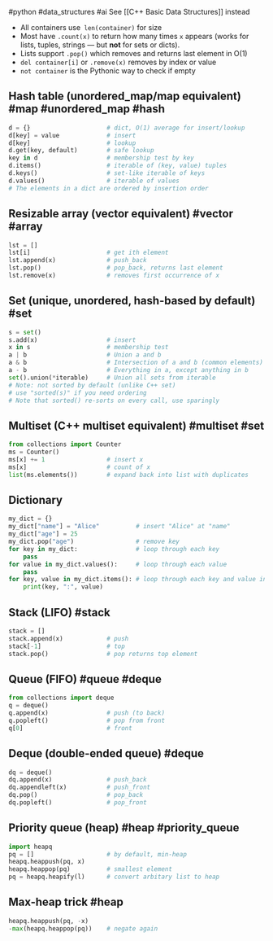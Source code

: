 #python #data_structures #ai
See [[C++ Basic Data Structures]] instead

- All containers use` len(container)` for size
- Most have `.count(x)` to return how many times `x` appears (works for lists, tuples, strings — but **not** for sets or dicts).
- Lists support `.pop()` which removes and returns last element in O(1)
- `del container[i]` or `.remove(x)` removes by index or value
- `not container` is the Pythonic way to check if empty
## Hash table (unordered_map/map equivalent) #map #unordered_map #hash
```python
d = {}                     # dict, O(1) average for insert/lookup
d[key] = value             # insert
d[key]                     # lookup
d.get(key, default)        # safe lookup
key in d                   # membership test by key
d.items()                  # iterable of (key, value) tuples
d.keys()                   # set-like iterable of keys
d.values()                 # iterable of values
# The elements in a dict are ordered by insertion order
```
## Resizable array (vector equivalent) #vector #array
```python
lst = []                   
lst[i]                     # get ith element
lst.append(x)              # push_back
lst.pop()                  # pop_back, returns last element
lst.remove(x)              # removes first occurrence of x
```
## Set (unique, unordered, hash-based by default) #set
```python
s = set()                  
s.add(x)                   # insert
x in s                     # membership test
a | b                      # Union a and b
a & b                      # Intersection of a and b (common elements)
a - b                      # Everything in a, except anything in b
set().union(*iterable)     # Union all sets from iterable
# Note: not sorted by default (unlike C++ set)
# use "sorted(s)" if you need ordering
# Note that sorted() re-sorts on every call, use sparingly
```
## Multiset (C++ multiset equivalent) #multiset #set
```python
from collections import Counter
ms = Counter()             
ms[x] += 1                 # insert x
ms[x]                      # count of x
list(ms.elements())        # expand back into list with duplicates
```
## Dictionary
```python
my_dict = {}               
my_dict["name"] = "Alice"          # insert "Alice" at "name"
my_dict["age"] = 25
my_dict.pop("age")                 # remove key
for key in my_dict:                # loop through each key
	pass
for value in my_dict.values():     # loop through each value
	pass
for key, value in my_dict.items(): # loop through each key and value in dictioanry
    print(key, ":", value)
```
## Stack (LIFO) #stack 
```python
stack = []                 
stack.append(x)            # push
stack[-1]                  # top
stack.pop()                # pop returns top element
```
## Queue (FIFO) #queue #deque
```python
from collections import deque
q = deque()
q.append(x)                # push (to back)
q.popleft()                # pop from front
q[0]                       # front
```
## Deque (double-ended queue) #deque
```python
dq = deque()
dq.append(x)               # push_back
dq.appendleft(x)           # push_front
dq.pop()                   # pop_back
dq.popleft()               # pop_front
```
## Priority queue (heap) #heap #priority_queue
```python
import heapq
pq = []                    # by default, min-heap
heapq.heappush(pq, x)
heapq.heappop(pq)          # smallest element
pq = heapq.heapify(l)      # convert arbitary list to heap
```
## Max-heap trick #heap 
```python
heapq.heappush(pq, -x)
-max(heapq.heappop(pq))    # negate again
```
